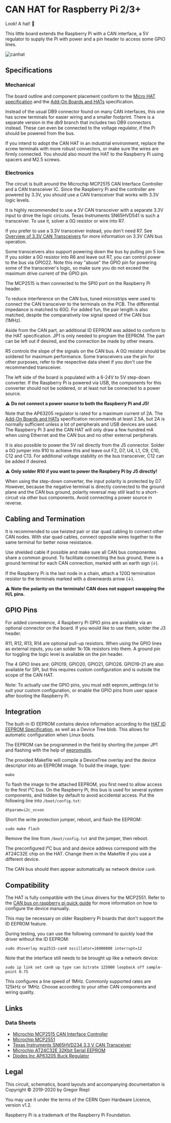 # CAN HAT for Raspberry Pi 2/3+

Look! A hat! :tophat:

This little board extends the Raspberry Pi with a CAN interface, a 5V regulator
to supply the Pi with power and a pin header to access some GPIO lines.

![canhat](https://user-images.githubusercontent.com/371687/87884297-e85cc180-ca0d-11ea-8d3f-9ff7ddcb1a1c.png)

## Specifications

### Mechanical

The board outline and component placement conform to the [Micro HAT specification]
and the [Add-On Boards and HATs] specification.

Instead of the usual DB9 connector found on many CAN interfaces, this one has
screw terminals for easier wiring and a smaller footprint. There is a separate
version in the db9 branch that includes two DB9 connectors instead. These
can even be connected to the voltage regulator, if the Pi should be powered
from the bus.

If you intend to adopt the CAN HAT in an industrial environment, replace the
screw terminals with more robust connectors, or make sure the wires are firmly
connected. You should also mount the HAT to the Raspberry Pi using spacers
and M2.5 screws.

### Electronics

The circuit is built around the Microchip MCP2515 CAN Interface Controller
and a CAN transceiver IC. Since the Raspberry Pi and the controller are
powered by 3.3V, you should use a CAN transceiver that works with 3.3V logic
levels.

It is highly recommended to use a 5V CAN transceiver with a separate 3.3V
input to drive the logic circuits. Texas Instruments SN65HVD541 is such a
transceiver. To use it, solver a 0Ω resistor or wire into R7.

If you prefer to use a 3.3V transceiver instead, you don't need R7. See
[Overview of 3.3V CAN Transceivers] for more information on 3.3V CAN bus
operation.

Some transceivers also support powering down the bus by pulling pin 5 low.
If you solder a 0Ω resistor into R6 and leave out R7, you can control
power to the bus via GPIO22. Note this may "abuse" the GPIO pin for
powering some of the transceiver's logic, so make sure you do not exceed
the maximum drive current of the GPIO pin.

The MCP2515 is then connected to the SPI0 port on the Raspberry Pi header.

To reduce interference on the CAN bus, tuned microstrips were used to
connect the CAN transceiver to the terminals on the PCB. The differential
impedance is matched to 60Ω. For added fun, the pair length is also matched,
despite the comparatively low signal speed of the CAN bus (1MHz).

Aside from the CAN part, an additional ID EEPROM was added to conform to
the HAT specification. JP1 is only needed to program the EEPROM. The part can
be left out if desired, and the connection be made by other means.

R5 controls the slope of the signals on the CAN bus. A 0Ω resistor should be
soldered for maximum performance. Some transceivers use the pin for other
purposes, refer to the respective data sheet if you don't use the
recommended transceiver.

The left side of the board is populated with a 6-24V to 5V step-down converter.
If the Raspberry Pi is powered via USB, the components for this converter
should not be soldered, or at least not be connected to a power source.

:warning: **Do not connect a power source to both the Raspberry Pi and J5!**

Note that the AP63205 regulator is rated for a maximum current of 2A.
The [Add-On Boards and HATs] specification recommends at least 2.5A, but 2A
is normally sufficient unless a lot of peripherals and USB devices are used.
The Raspberry Pi 3 and the CAN HAT will only draw a few hundred mA when using
Ethernet and the CAN bus and no other external peripherals.

It is also possible to power the 5V rail directly from the J5 connector.
Solder a 0Ω jumper into R10 to achieve this and leave out F2, D7, U4, L1, C9,
C10, C12 and C13. For additional voltage stability on the bus transceiver,
C12 can be added if desired.

:warning: **Only solder R10 if you want to power the Raspbery Pi by J5 directly!**

When using the step-down converter, the input polarity is protected by D7.
However, because the negative terminal is directly connected to the ground
plane and the CAN bus ground, polarity reversal may still lead to a
short-circuit via other bus components. Avoid connecting a power source in
reverse.

## Cabling and Termination

It is recommended to use twisted pair or star quad cabling to connect other
CAN nodes. With star quad cables, connect opposite wires together to the
same terminal for better noise resistance.

Use shielded cable if possible and make sure all CAN bus componentes share
a common ground. To facilitate connecting the bus ground, there is a ground
terminal for each CAN connection, marked with an earth sign (⏚).

If the Raspberry Pi is the last node in a chain, attach a 120Ω termination
resistor to the terminals marked with a downwards arrow (↓).

:warning: **Note the polarity on the terminals! CAN does not support swapping
the H/L pins.**

## GPIO Pins

For added convenience, 4 Raspberry Pi GPIO pins are available via an optional
connector on the board. If you would like to use them, solder the J3 header.

R11, R12, R13, R14 are optional pull-up resistors. When using the GPIO lines
as external inputs, you can solder 1k-10k resistors into them. A ground pin
for toggling the logic level is available on the pin header.

The 4 GPIO lines are: GPIO19, GPIO20, GPIO21, GPIO26. GPIO19-21 are also
available for SPI, but this requires custom configuration and is outside
the scope of the CAN HAT.

Note: To actually use the GPIO pins, you must edit eeprom_settings.txt to
suit your custom configuration, or enable the GPIO pins from user space
after booting the Raspberry Pi.

## Integration

The built-in ID EEPROM contains device information according to the
[HAT ID EEPROM Specification], as well as a Device Tree blob. This allows for
automatic configuration when Linux boots.

The EEPROM can be programmed in the field by shorting the jumper JP1 and
flashing with the help of [eepromutils].

The provided Makefile will compile a DeviceTree overlay and the device descriptor
into an EEPROM image. To build the image, type:

    make

To flash the image to the attached EEPROM, you first need to allow access to
the first I²C bus. On the Raspberry Pi, this bus is used for several system
components, and hidden by default to avoid accidental access. Put the following
line into `/boot/config.txt`:

    dtparam=i2c_vc=on

Short the write protection jumper, reboot, and flash the EEPROM:

    sudo make flash

Remove the line from `/boot/config.txt` and the jumper, then reboot.

The preconfigured I²C bus and and device address correspond with the AT24C32E
chip on the HAT. Change them in the Makefile if you use a different device.

The CAN bus should then appear automatically as network device `can0`.

## Compatibility

The HAT is fully compatible with the Linux drivers for the MCP2551.
Refer to the [CAN bus on raspberry pi quick guide] for more information
on how to configure the device manually.

This may be necessary on older Raspberry Pi boards that don't support the
ID EEPROM feature.

During testing, you can use the following command to quickly load the driver
without the ID EEPROM:

    sudo dtoverlay mcp2515-can0 oscillator=16000000 interrupt=12

Note that the interface still needs to be brought up like a network device:

    sudo ip link set can0 up type can bitrate 125000 loopback off sample-point 0.75

This configures a line speed of 1MHz. Commonly supported rates are 125kHz or
1MHz. Choose according to your other CAN components and wiring quality.

## Links

[Add-On Boards and HATs]: https://github.com/raspberrypi/hats
[Micro HAT Specification]: https://github.com/raspberrypi/hats/blob/master/uhat-board-mechanical.pdf
[HAT ID EEPROM Specification]: https://github.com/raspberrypi/hats/blob/master/eeprom-format.md
[CAN bus on raspberry pi quick guide]: https://www.raspberrypi.org/forums/viewtopic.php?t=141052
[eepromutils]: https://github.com/raspberrypi/hats/tree/master/eepromutils
[Overview of 3.3V CAN Transceivers]: http://www.ti.com/lit/an/slla337/slla337.pdf

### Data Sheets

* [Microchip MCP2515 CAN Interface Controller](https://www.microchip.com/wwwproducts/en/en010406)
* [Microchip MCP2551](http://ww1.microchip.com/downloads/en/devicedoc/21667e.pdf)
* [Texas Instruments SN65HVD234 3.3 V CAN Transceiver](http://www.ti.com/product/SN65HVD234)
* [Microchip AT24C32E 32Kbit Serial EEPROM](https://www.microchip.com/wwwproducts/en/AT24C32E)
* [Diodes Inc AP63205 Buck Regulator](https://www.diodes.com/assets/Datasheets/AP63200-AP63201-AP63203-AP63205.pdf)

## Legal

This circuit, schematics, board layouts and accompanying documentation is
Copyright © 2019-2020 by Gregor Riepl

You may use it under the terms of the CERN Open Hardware Licence, version v1.2.

Raspberry Pi is a trademark of the Raspberry Pi Foundation.
